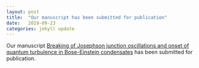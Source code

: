 ```yaml
---
layout: post
title:  "Our manuscript has been submitted for publication"
date:   2019-09-23
categories: jekyll update
---
```


Our manuscript [Breaking of Josephson junction oscillations and onset of quantum turbulence in Bose-Einstein condensates](https://arxiv.org/abs/1910.00096) has been submitted for publication.

